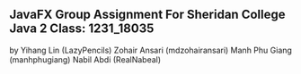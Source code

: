## JavaFX Group Assignment For Sheridan College Java 2 Class: 1231_18035

by
Yihang Lin (LazyPencils) 
Zohair Ansari (mdzohairansari) 
Manh Phu Giang (manhphugiang)
Nabil Abdi (RealNabeal)
